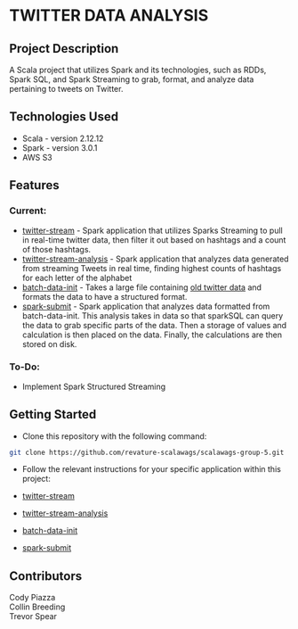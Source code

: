 # TWITTER DATA ANALYSIS #
## Project Description ##
A Scala project that utilizes Spark and its technologies, such as RDDs, Spark SQL, and Spark Streaming to grab, format, and analyze data pertaining to tweets on Twitter.

## Technologies Used ##
- Scala - version 2.12.12
- Spark - version 3.0.1
- AWS S3 

## Features ##
### Current: ###
- [twitter-stream](https://github.com/revature-scalawags/scalawags-group-5/tree/master/twitter-stream) - Spark application that utilizes Sparks Streaming to pull in real-time twitter data, then filter it out based on hashtags and a count of those hashtags.
- [twitter-stream-analysis](https://github.com/revature-scalawags/scalawags-group-5/tree/master/twitter-stream-analysis) - Spark application that analyzes data generated from streaming Tweets in real time, finding highest counts of hashtags for each letter of the alphabet
- [batch-data-init](https://github.com/revature-scalawags/scalawags-group-5/tree/master/batch-data-init) - Takes a large file containing [old twitter data](https://archive.org/search.php?query=collection%3Atwitterstream&sort=-publicdate) and formats the data to have a structured format. 
- [spark-submit](https://github.com/revature-scalawags/scalawags-group-5/tree/master/spark-submit) - Spark application that analyzes data formatted from batch-data-init. This analysis takes in data so that sparkSQL can query the data to grab specific parts of the data. Then a storage of values and calculation is then placed on the data. Finally, the calculations are then stored on disk.

### To-Do: ###
- Implement Spark Structured Streaming 

## Getting Started ##
- Clone this repository with the following command:
```bash
git clone https://github.com/revature-scalawags/scalawags-group-5.git
```
- Follow the relevant instructions for your specific application within this project: 

- [twitter-stream](https://github.com/revature-scalawags/scalawags-group-5/tree/master/twitter-stream)
- [twitter-stream-analysis](https://github.com/revature-scalawags/scalawags-group-5/tree/master/twitter-stream-analysis)
- [batch-data-init](https://github.com/revature-scalawags/scalawags-group-5/tree/master/batch-data-init)
- [spark-submit](https://github.com/revature-scalawags/scalawags-group-5/tree/master/spark-submit)


## Contributors ##

Cody Piazza \
Collin Breeding \
Trevor Spear

